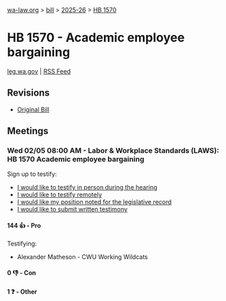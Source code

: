 [wa-law.org](/) > [bill](/bill/) > [2025-26](/bill/2025-26/) > [HB 1570](/bill/2025-26/hb/1570/)

# HB 1570 - Academic employee bargaining
[leg.wa.gov](https://app.leg.wa.gov/billsummary?BillNumber=1570&Year=2025&Initiative=false) | [RSS Feed](./rss.xml)

## Revisions
* [Original Bill](1/)

## Meetings
### Wed 02/05 08:00 AM - Labor & Workplace Standards (LAWS): HB 1570 Academic employee bargaining
Sign up to testify:
* [I would like to testify in person during the hearing](https://app.leg.wa.gov/csi/Testifier/Add?chamber=House&mId=32683&aId=162707&caId=25454&tId=1)
* [I would like to testify remotely](https://app.leg.wa.gov/csi/Testifier/Add?chamber=House&mId=32683&aId=162707&caId=25454&tId=2)
* [I would like my position noted for the legislative record](https://app.leg.wa.gov/csi/Testifier/Add?chamber=House&mId=32683&aId=162707&caId=25454&tId=3)
* [I would like to submit written testimony](https://app.leg.wa.gov/csi/Testifier/Add?chamber=House&mId=32683&aId=162707&caId=25454&tId=4)

#### 144 👍 - Pro
Testifying:
* Alexander Matheson - CWU Working Wildcats

#### 0 👎 - Con

#### 1 ❓ - Other
